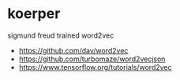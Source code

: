 # koerper

sigmund freud trained word2vec

- https://github.com/dav/word2vec
- https://github.com/turbomaze/word2vecjson
- https://www.tensorflow.org/tutorials/word2vec
